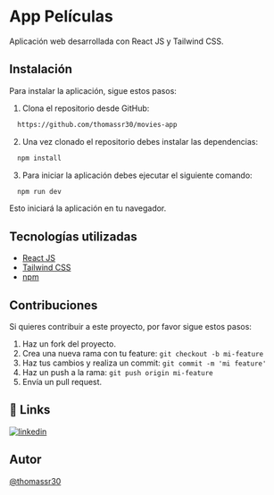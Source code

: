 # App Películas

Aplicación web desarrollada con React JS y Tailwind CSS.

## Instalación

Para instalar la aplicación, sigue estos pasos:

1. Clona el repositorio desde GitHub:

```bash
  https://github.com/thomassr30/movies-app
```

2. Una vez clonado el repositorio debes instalar las dependencias:

```bash
  npm install
```

3. Para iniciar la aplicación debes ejecutar el siguiente comando:

```bash
  npm run dev
```

Esto iniciará la aplicación en tu navegador.

## Tecnologías utilizadas

- [React JS](https://reactjs.org/)
- [Tailwind CSS](https://tailwindcss.com/)
- [npm](https://www.npmjs.com/)

## Contribuciones

Si quieres contribuir a este proyecto, por favor sigue estos pasos:

1. Haz un fork del proyecto.
2. Crea una nueva rama con tu feature: `git checkout -b mi-feature`
3. Haz tus cambios y realiza un commit: `git commit -m 'mi feature'`
4. Haz un push a la rama: `git push origin mi-feature`
5. Envía un pull request.

## 🔗 Links

[![linkedin](https://img.shields.io/badge/linkedin-0A66C2?style=for-the-badge&logo=linkedin&logoColor=white)](https://www.linkedin.com/in/thomas-soto-retamales/)

## Autor

[@thomassr30](https://github.com/thomassr30)
